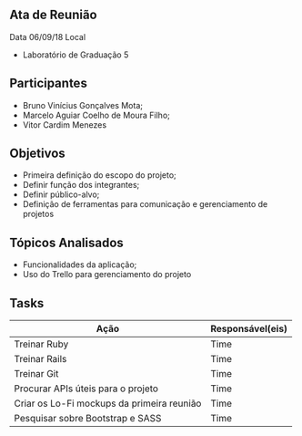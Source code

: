 ## Ata de Reunião
Data 06/09/18
Local
* Laboratório de Graduação 5
## Participantes
  * Bruno Vinícius Gonçalves Mota;
  * Marcelo Aguiar Coelho de Moura Filho;
  * Vitor Cardim Menezes
## Objetivos
* Primeira definição do escopo do projeto;
* Definir função dos integrantes;
* Definir público-alvo;
* Definição de ferramentas para comunicação e gerenciamento de projetos
## Tópicos Analisados
* Funcionalidades da aplicação;
* Uso do Trello para gerenciamento do projeto
## Tasks
| Ação | Responsável(eis) |
|----------|----------|
| Treinar Ruby           | Time     |
| Treinar Rails          | Time     |
| Treinar Git            | Time     |
| Procurar APIs úteis para o projeto | Time |
| Criar os Lo-Fi mockups da primeira reunião | Time |
| Pesquisar sobre Bootstrap e SASS  | Time |
